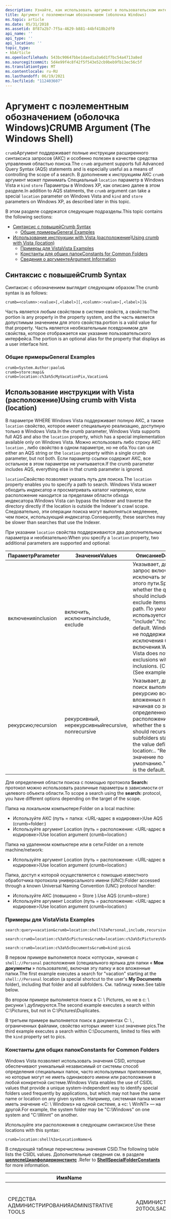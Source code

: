 ```yaml
---
description: Узнайте, как использовать аргумент в пользовательском интерфейсе оболочки Windows в качестве средства управления областью поиска.
title: Аргумент с поэлементным обозначением (оболочка Windows)
ms.topic: article
ms.date: 05/31/2018
ms.assetid: 8f87a2b7-7f5a-4629-b881-44bf418b2df0
api_name: ''
api_type: ''
api_location: ''
topic_type:
- kbArticle
ms.openlocfilehash: 543bc90647bbe1daed1a3a6d1f7bc54a4713a8ed
ms.sourcegitcommit: 5d4e99f4c8f42f5f543e52cb9beb9fb13ec56c5f
ms.translationtype: MT
ms.contentlocale: ru-RU
ms.lasthandoff: 06/19/2021
ms.locfileid: "112403607"
---
```

# <a name="crumb-argument-the-windows-shell"></a><span data-ttu-id="c5249-103">Аргумент с поэлементным обозначением (оболочка Windows)</span><span class="sxs-lookup"><span data-stu-id="c5249-103">CRUMB Argument (The Windows Shell)</span></span>

<span data-ttu-id="c5249-104">`crumb`Аргумент поддерживает полные инструкции расширенного синтаксиса запросов (АКС) и особенно полезен в качестве средства управления областью поиска.</span><span class="sxs-lookup"><span data-stu-id="c5249-104">The `crumb` argument supports full Advanced Query Syntax (AQS) statements and is especially useful as a means of controlling the scope of a search.</span></span> <span data-ttu-id="c5249-105">В дополнение к инструкциям АКС `crumb` аргумент может принимать Специальный `location` параметр в Windows Vista и `kind` `store` Параметры в Windows XP, как описано далее в этом разделе.</span><span class="sxs-lookup"><span data-stu-id="c5249-105">In addition to AQS statments, the `crumb` argument can take a special `location` parameter on Windows Vista and `kind` and `store` parameters on Windows XP, as described later in this topic.</span></span>

<span data-ttu-id="c5249-106">В этом разделе содержатся следующие подразделы.</span><span class="sxs-lookup"><span data-stu-id="c5249-106">This topic contains the following sections:</span></span>

-   [<span data-ttu-id="c5249-107">Синтаксис с повышей</span><span class="sxs-lookup"><span data-stu-id="c5249-107">Crumb Syntax</span></span>](#crumb-syntax)
    -   [<span data-ttu-id="c5249-108">Общие примеры</span><span class="sxs-lookup"><span data-stu-id="c5249-108">General Examples</span></span>](#general-examples)
-   [<span data-ttu-id="c5249-109">Использование инструкции with Vista (расположение)</span><span class="sxs-lookup"><span data-stu-id="c5249-109">Using crumb with Vista (location)</span></span>](#using-crumb-with-vista-location)
    -   [<span data-ttu-id="c5249-110">Примеры для Vista</span><span class="sxs-lookup"><span data-stu-id="c5249-110">Vista Examples</span></span>](#vista-examples)
    -   [<span data-ttu-id="c5249-111">Константы для общих папок</span><span class="sxs-lookup"><span data-stu-id="c5249-111">Constants for Common Folders</span></span>](#constants-for-common-folders)
    -   [<span data-ttu-id="c5249-112">Сведения о аргументе</span><span class="sxs-lookup"><span data-stu-id="c5249-112">Argument Information</span></span>](#argument-information)

## <a name="crumb-syntax"></a><span data-ttu-id="c5249-113">Синтаксис с повышей</span><span class="sxs-lookup"><span data-stu-id="c5249-113">Crumb Syntax</span></span>

<span data-ttu-id="c5249-114">Синтаксис с обозначением выглядит следующим образом:</span><span class="sxs-lookup"><span data-stu-id="c5249-114">The crumb syntax is as follows:</span></span>


```
crumb=<column>:<value>[,<label>][,<column>:<value>[,<label>]]& 
```



<span data-ttu-id="c5249-115"><column>Часть является любым свойством в системе свойств, а свойство</span><span class="sxs-lookup"><span data-stu-id="c5249-115">The <column> portion is any property in the property system, and the</span></span> <value> <span data-ttu-id="c5249-116">часть является допустимым значением для этого свойства.</span><span class="sxs-lookup"><span data-stu-id="c5249-116">portion is a valid value for that property.</span></span> <span data-ttu-id="c5249-117"><label>Часть является необязательным псевдонимом для свойства, которое отображается как указание пользовательского интерфейса.</span><span class="sxs-lookup"><span data-stu-id="c5249-117">The <label> portion is an optional alias for the property that displays as a user interface hint.</span></span>

### <a name="general-examples"></a><span data-ttu-id="c5249-118">Общие примеры</span><span class="sxs-lookup"><span data-stu-id="c5249-118">General Examples</span></span>


```
crumb=System.Author:paolo&
crumb=store:mapi&
crumb=location:c%3a%5cMyVacationPix,Vacation&
```



## <a name="using-crumb-with-vista-location"></a><span data-ttu-id="c5249-119">Использование инструкции with Vista (расположение)</span><span class="sxs-lookup"><span data-stu-id="c5249-119">Using crumb with Vista (location)</span></span>

<span data-ttu-id="c5249-120">В параметре WHERE Windows Vista поддерживает полную АКС, а также `location` свойство, которое имеет специальную реализацию, доступную только в Windows Vista.</span><span class="sxs-lookup"><span data-stu-id="c5249-120">In the crumb parameter, Windows Vista supports full AQS and also the `location` property, which has a special implementation available only on Windows Vista.</span></span> <span data-ttu-id="c5249-121">Можно использовать либо строку АКС `location` , либо свойство в одном параметре, но не оба.</span><span class="sxs-lookup"><span data-stu-id="c5249-121">You can use either an AQS string or the `location` property within a single crumb parameter, but not both.</span></span> <span data-ttu-id="c5249-122">Если параметр ссылки содержит АКС, все остальное в этом параметре не учитывается.</span><span class="sxs-lookup"><span data-stu-id="c5249-122">If the crumb parameter includes AQS, everything else in that crumb parameter is ignored.</span></span>

<span data-ttu-id="c5249-123">`location`Свойство позволяет указать путь для поиска.</span><span class="sxs-lookup"><span data-stu-id="c5249-123">The `location` property enables you to specify a path to search.</span></span> <span data-ttu-id="c5249-124">Windows Vista может обходить индексатор и просматривать каталог напрямую, если расположение находится за пределами области обхода индексатора.</span><span class="sxs-lookup"><span data-stu-id="c5249-124">Windows Vista can bypass the Indexer and traverse the directory directly if the location is outside the Indexer's crawl scope.</span></span> <span data-ttu-id="c5249-125">Следовательно, эти операции поиска могут выполняться медленнее, чем поиск, использующий индексатор.</span><span class="sxs-lookup"><span data-stu-id="c5249-125">Consequently, these searches may be slower than searches that use the Indexer.</span></span>

<span data-ttu-id="c5249-126">При указании `location` свойства поддерживаются два дополнительных параметра и необязательно:</span><span class="sxs-lookup"><span data-stu-id="c5249-126">When you specify a `location` property, two additional parameters are supported and optional:</span></span>



| <span data-ttu-id="c5249-127">Параметр</span><span class="sxs-lookup"><span data-stu-id="c5249-127">Parameter</span></span> | <span data-ttu-id="c5249-128">Значения</span><span class="sxs-lookup"><span data-stu-id="c5249-128">Values</span></span>                  | <span data-ttu-id="c5249-129">Описание</span><span class="sxs-lookup"><span data-stu-id="c5249-129">Description</span></span>                                                                                                                                                                       |
|-----------|-------------------------|-----------------------------------------------------------------------------------------------------------------------------------------------------------------------------------|
| <span data-ttu-id="c5249-130">включения</span><span class="sxs-lookup"><span data-stu-id="c5249-130">inclusion</span></span> | <span data-ttu-id="c5249-131">включить, исключить</span><span class="sxs-lookup"><span data-stu-id="c5249-131">include, exclude</span></span>        | <span data-ttu-id="c5249-132">Указывает, должен ли запрос включать или исключать элементы из этого пути.</span><span class="sxs-lookup"><span data-stu-id="c5249-132">Specifies whether the query should include or exclude items from that path.</span></span> <span data-ttu-id="c5249-133">По умолчанию используется "include".</span><span class="sxs-lookup"><span data-stu-id="c5249-133">"Include" is the default.</span></span> <span data-ttu-id="c5249-134">Windows Vista не поддерживает исключения без включения.</span><span class="sxs-lookup"><span data-stu-id="c5249-134">Windows Vista does not support exclusions without inclusions.</span></span> <span data-ttu-id="c5249-135">(См. пример)</span><span class="sxs-lookup"><span data-stu-id="c5249-135">(See example)</span></span> |
| <span data-ttu-id="c5249-136">рекурсию;</span><span class="sxs-lookup"><span data-stu-id="c5249-136">recursion</span></span> | <span data-ttu-id="c5249-137">рекурсивный, нерекурсивный</span><span class="sxs-lookup"><span data-stu-id="c5249-137">recursive, nonrecursive</span></span> | <span data-ttu-id="c5249-138">Указывает, должен ли поиск выполнять рекурсию всех вложенных папок, начиная со значения, определенного в расположении:</span><span class="sxs-lookup"><span data-stu-id="c5249-138">Specifies whether the search should recurse all subfolders starting from the value defined in the location:</span></span><value><span data-ttu-id="c5249-139">.</span><span class="sxs-lookup"><span data-stu-id="c5249-139">.</span></span> <span data-ttu-id="c5249-140">"Recursive" — значение по умолчанию.</span><span class="sxs-lookup"><span data-stu-id="c5249-140">"Recursive" is the default.</span></span>                             |



 

<span data-ttu-id="c5249-141">Для определения области поиска с помощью протокола **Search:** протокол можно использовать различные параметры в зависимости от целевого объекта области.</span><span class="sxs-lookup"><span data-stu-id="c5249-141">To scope a search using the **search:** protocol, you have different options depending on the target of the scope.</span></span>

<span data-ttu-id="c5249-142">Папка на локальном компьютере:</span><span class="sxs-lookup"><span data-stu-id="c5249-142">Folder on a local machine:</span></span>

-   <span data-ttu-id="c5249-143">Используйте АКС (путь = папка: <URL-адрес в кодировке>)</span><span class="sxs-lookup"><span data-stu-id="c5249-143">Use AQS (crumb=folder:<URL-encoded path>)</span></span>
-   <span data-ttu-id="c5249-144">Используйте аргумент Location (путь = расположение: <URL-адрес в кодировке>)</span><span class="sxs-lookup"><span data-stu-id="c5249-144">Use location argument (crumb=location:<URL-encoded path>)</span></span>

<span data-ttu-id="c5249-145">Папка на удаленном компьютере или в сети:</span><span class="sxs-lookup"><span data-stu-id="c5249-145">Folder on a remote machine/network:</span></span>

-   <span data-ttu-id="c5249-146">Используйте аргумент Location (путь = расположение: <URL-адрес в кодировке>)</span><span class="sxs-lookup"><span data-stu-id="c5249-146">Use location argument (crumb=location:<URL-encoded path>)</span></span>

<span data-ttu-id="c5249-147">Папка, доступ к которой осуществляется с помощью известного обработчика протокола универсального имени (UNC):</span><span class="sxs-lookup"><span data-stu-id="c5249-147">Folder accessed through a known Universal Naming Convention (UNC) protocol handler:</span></span>

-   <span data-ttu-id="c5249-148">Используйте АКС (повышено = Store <UNC protocol handler name> ).</span><span class="sxs-lookup"><span data-stu-id="c5249-148">Use AQS (crumb=store:<UNC protocol handler name>)</span></span>
-   <span data-ttu-id="c5249-149">Используйте аргумент Location (путь = расположение: <URL-адрес в кодировке>)</span><span class="sxs-lookup"><span data-stu-id="c5249-149">Use location argument (crumb=location:<URL-encoded path>)</span></span>

### <a name="vista-examples"></a><span data-ttu-id="c5249-150">Примеры для Vista</span><span class="sxs-lookup"><span data-stu-id="c5249-150">Vista Examples</span></span>


```
search:query=vacation&crumb=location:shell%3aPersonal,include,recursive&
    
search:crumb=location:c%3a%5cPictures&crumb=location:c%3a%5cPictures%5cDuplicates,,exclude& 
    
search:crumb=location:c%3a%5cDocuments&crumb=kind:pics&
```



<span data-ttu-id="c5249-151">В первом примере выполняется поиск «отпуска», начиная с `shell://Personal` расположения (специального ярлыка для папки « **Мои документы** » пользователя), включая эту папку и все вложенные папки.</span><span class="sxs-lookup"><span data-stu-id="c5249-151">The first example executes a search for "vacation" starting at the `shell://Personal` location (a special shortcut to the user's **My Documents** folder), including that folder and all subfolders.</span></span> <span data-ttu-id="c5249-152">См. таблицу ниже.</span><span class="sxs-lookup"><span data-stu-id="c5249-152">See table below.</span></span>

<span data-ttu-id="c5249-153">Во втором примере выполняется поиск в C: \\ Pictures, но не в c: \\ рисунки \\ дублируются.</span><span class="sxs-lookup"><span data-stu-id="c5249-153">The second example executes a search within C:\\Pictures, but not in C:\\Pictures\\Duplicates.</span></span>

<span data-ttu-id="c5249-154">В третьем примере выполняется поиск в документах C: \\ , ограниченных файлами, свойство которых имеет `kind` значение pics.</span><span class="sxs-lookup"><span data-stu-id="c5249-154">The third example executes a search within C:\\Documents, limited to files with the `kind` property set to pics.</span></span>

### <a name="constants-for-common-folders"></a><span data-ttu-id="c5249-155">Константы для общих папок</span><span class="sxs-lookup"><span data-stu-id="c5249-155">Constants for Common Folders</span></span>

<span data-ttu-id="c5249-156">Windows Vista позволяет использовать значения CSID, которые обеспечивают уникальный независимый от системы способ определения специальных папок, часто используемых приложениями, но которые могут не иметь одинакового имени или расположения в любой конкретной системе.</span><span class="sxs-lookup"><span data-stu-id="c5249-156">Windows Vista enables the use of CSIDL values that provide a unique system-independent way to identify special folders used frequently by applications, but which may not have the same name or location on any given system.</span></span> <span data-ttu-id="c5249-157">Например, системная папка может иметь значение «C: \\ Windows» на одной системе, а «c: \\ WinNT» — на другой.</span><span class="sxs-lookup"><span data-stu-id="c5249-157">For example, the system folder may be "C:\\Windows" on one system and "C:\\Winnt" on another.</span></span>

<span data-ttu-id="c5249-158">Используйте эти расположения в следующем синтаксисе:</span><span class="sxs-lookup"><span data-stu-id="c5249-158">Use these locations with this syntax:</span></span>


```
crumb=location:shell%3a<LocationName>&
```



<span data-ttu-id="c5249-159">В следующей таблице перечислены значения CSID.</span><span class="sxs-lookup"><span data-stu-id="c5249-159">The following table lists the CSIDL values.</span></span> <span data-ttu-id="c5249-160">Дополнительные сведения см. в разделе [**шеллспеЦиалфолдерконстантс**](/windows/desktop/api/Shldisp/ne-shldisp-shellspecialfolderconstants) .</span><span class="sxs-lookup"><span data-stu-id="c5249-160">Refer to [**ShellSpecialFolderConstants**](/windows/desktop/api/Shldisp/ne-shldisp-shellspecialfolderconstants) for more information.</span></span>



| <span data-ttu-id="c5249-161">Имя</span><span class="sxs-lookup"><span data-stu-id="c5249-161">Name</span></span>                        | <span data-ttu-id="c5249-162">Строка поиска</span><span class="sxs-lookup"><span data-stu-id="c5249-162">search string</span></span>                   | <span data-ttu-id="c5249-163">Описание</span><span class="sxs-lookup"><span data-stu-id="c5249-163">Description</span></span>                                                                                                                                                                            |
|-----------------------------|---------------------------------|----------------------------------------------------------------------------------------------------------------------------------------------------------------------------------------|
| <span data-ttu-id="c5249-164">СРЕДСТВА АДМИНИСТРИРОВАНИЯ</span><span class="sxs-lookup"><span data-stu-id="c5249-164">ADMINISTRATIVE TOOLS</span></span>        | <span data-ttu-id="c5249-165">АДМИНИСТРАТОР% 20TOOLS</span><span class="sxs-lookup"><span data-stu-id="c5249-165">ADMINISTRATIVE%20TOOLS</span></span>          | <span data-ttu-id="c5249-166">Каталог файловой системы, который служит репозиторием для средств администрирования.</span><span class="sxs-lookup"><span data-stu-id="c5249-166">File system directory that serves as a repository for administrative tools.</span></span>                                                                                                            |
| <span data-ttu-id="c5249-167">APPDATA</span><span class="sxs-lookup"><span data-stu-id="c5249-167">APPDATA</span></span>                     | <span data-ttu-id="c5249-168">APPDATA</span><span class="sxs-lookup"><span data-stu-id="c5249-168">APPDATA</span></span>                         | <span data-ttu-id="c5249-169">Каталог файловой системы, который служит общим репозиторием для данных конкретного приложения.</span><span class="sxs-lookup"><span data-stu-id="c5249-169">File system directory that serves as a common repository for application-specific data.</span></span> <span data-ttu-id="c5249-170">Типичный путь — C: \\ Documents and Settings \\ usernames \\ Application Data.</span><span class="sxs-lookup"><span data-stu-id="c5249-170">A typical path is C:\\Documents and Settings\\username\\Application Data.</span></span>                      |
| <span data-ttu-id="c5249-171">CACHE</span><span class="sxs-lookup"><span data-stu-id="c5249-171">CACHE</span></span>                       | <span data-ttu-id="c5249-172">CACHE</span><span class="sxs-lookup"><span data-stu-id="c5249-172">CACHE</span></span>                           | <span data-ttu-id="c5249-173">Каталог файловой системы, который служит общим хранилищем для временных файлов Интернета.</span><span class="sxs-lookup"><span data-stu-id="c5249-173">File system directory that serves as a common repository for temporary Internet files.</span></span> <span data-ttu-id="c5249-174">Типичный путь — C: \\ Documents and Settings \\ имяпользователя \\ Temporary Internet Files.</span><span class="sxs-lookup"><span data-stu-id="c5249-174">A typical path is C:\\Documents and Settings\\username\\Temporary Internet Files.</span></span>               |
| <span data-ttu-id="c5249-175">ЗАПИСЬ КОМПАКТ-ДИСКА</span><span class="sxs-lookup"><span data-stu-id="c5249-175">CD BURNING</span></span>                  | <span data-ttu-id="c5249-176">CD% 20BURNING</span><span class="sxs-lookup"><span data-stu-id="c5249-176">CD%20BURNING</span></span>                    | <span data-ttu-id="c5249-177">Папка, содержащая данные, которые будут записаны на компакт-диск.</span><span class="sxs-lookup"><span data-stu-id="c5249-177">Folder containing data to be burned to CD.</span></span>                                                                                                                                             |
| <span data-ttu-id="c5249-178">ОБЩИЕ СРЕДСТВА АДМИНИСТРИРОВАНИЯ</span><span class="sxs-lookup"><span data-stu-id="c5249-178">COMMON ADMINISTRATIVE TOOLS</span></span> | <span data-ttu-id="c5249-179">РАСПРОСТРАНЕННЫЙ% 20ADMINISTRATIVE% 20TOOLS</span><span class="sxs-lookup"><span data-stu-id="c5249-179">COMMON%20ADMINISTRATIVE%20TOOLS</span></span> | <span data-ttu-id="c5249-180">Средства администрирования для всех пользователей.</span><span class="sxs-lookup"><span data-stu-id="c5249-180">Administrative tools for all users.</span></span>                                                                                                                                                    |
| <span data-ttu-id="c5249-181">ОБЩАЯ ПАПКА APPDATA</span><span class="sxs-lookup"><span data-stu-id="c5249-181">COMMON APPDATA</span></span>              | <span data-ttu-id="c5249-182">ОБЩИЕ% 20APPDATA</span><span class="sxs-lookup"><span data-stu-id="c5249-182">COMMON%20APPDATA</span></span>                | <span data-ttu-id="c5249-183">Данные приложения для всех пользователей.</span><span class="sxs-lookup"><span data-stu-id="c5249-183">Application data for all users.</span></span> <span data-ttu-id="c5249-184">Типичный путь — C: \\ Documents и Settings \\ All Users \\ Application Data.</span><span class="sxs-lookup"><span data-stu-id="c5249-184">A typical path is C:\\Documents and Settings\\All Users\\Application Data.</span></span>                                                                             |
| <span data-ttu-id="c5249-185">СТАНДАРТНЫЙ РАБОЧИЙ СТОЛ</span><span class="sxs-lookup"><span data-stu-id="c5249-185">COMMON DESKTOP</span></span>              | <span data-ttu-id="c5249-186">СТАНДАРТНЫЙ РАБОЧИЙ СТОЛ</span><span class="sxs-lookup"><span data-stu-id="c5249-186">COMMON DESKTOP</span></span>                  | <span data-ttu-id="c5249-187">Данные рабочего стола Microsoft Windows для всех пользователей.</span><span class="sxs-lookup"><span data-stu-id="c5249-187">Microsoft Windows Desktop data for all users.</span></span> <span data-ttu-id="c5249-188">Виртуальная папка, которая является корнем пространства имен.</span><span class="sxs-lookup"><span data-stu-id="c5249-188">Virtual folder that is the root of the namespace.</span></span>                                                                                        |
| <span data-ttu-id="c5249-189">ОБЩИЕ ДОКУМЕНТЫ</span><span class="sxs-lookup"><span data-stu-id="c5249-189">COMMON DOCUMENTS</span></span>            | <span data-ttu-id="c5249-190">ОБЩИЕ% 20DOCUMENTS</span><span class="sxs-lookup"><span data-stu-id="c5249-190">COMMON%20DOCUMENTS</span></span>              | <span data-ttu-id="c5249-191">Документы для всех пользователей.</span><span class="sxs-lookup"><span data-stu-id="c5249-191">Documents for all users.</span></span> <span data-ttu-id="c5249-192">Типичный путь — C: \\ Documents и Settings \\ All Users \\ My Documents.</span><span class="sxs-lookup"><span data-stu-id="c5249-192">A typical path is C:\\Documents and Settings\\All Users\\My Documents.</span></span>                                                                                        |
| <span data-ttu-id="c5249-193">ОБЩИЕ ПРОГРАММЫ</span><span class="sxs-lookup"><span data-stu-id="c5249-193">COMMON PROGRAMS</span></span>             | <span data-ttu-id="c5249-194">ОБЩИЕ% 20PROGRAMS</span><span class="sxs-lookup"><span data-stu-id="c5249-194">COMMON%20PROGRAMS</span></span>               | <span data-ttu-id="c5249-195">Группы программ, общие для всех пользователей.</span><span class="sxs-lookup"><span data-stu-id="c5249-195">Program groups common to all users.</span></span> <span data-ttu-id="c5249-196">Типичный путь — C: \\ Documents и Settings \\ All Users \\ Start Menu \\ Programs.</span><span class="sxs-lookup"><span data-stu-id="c5249-196">A typical path is C:\\Documents and Settings\\All Users\\Start Menu\\Programs.</span></span>                                                                     |
| <span data-ttu-id="c5249-197">ОБЩЕЕ МЕНЮ "ПУСК"</span><span class="sxs-lookup"><span data-stu-id="c5249-197">COMMON START MENU</span></span>           | <span data-ttu-id="c5249-198">РАСПРОСТРАНЕННЫЙ% 20START% 20MENU</span><span class="sxs-lookup"><span data-stu-id="c5249-198">COMMON%20START%20MENU</span></span>           | <span data-ttu-id="c5249-199">Элементы меню "Пуск" являются общими для всех пользователей.</span><span class="sxs-lookup"><span data-stu-id="c5249-199">Start menu items common to all users.</span></span> <span data-ttu-id="c5249-200">Типичный путь — «C: \\ Documents and Settings \\ All Users \\ Start».</span><span class="sxs-lookup"><span data-stu-id="c5249-200">A typical path is C:\\Documents and Settings\\All Users\\Start Menu.</span></span>                                                                             |
| <span data-ttu-id="c5249-201">РАСПРОСТРАНЕННЫЙ ЗАПУСК</span><span class="sxs-lookup"><span data-stu-id="c5249-201">COMMON STARTUP</span></span>              | <span data-ttu-id="c5249-202">ОБЩИЕ% 20STARTUP</span><span class="sxs-lookup"><span data-stu-id="c5249-202">COMMON%20STARTUP</span></span>                | <span data-ttu-id="c5249-203">Группа автоматически запускаемых программ, общая для всех пользователей.</span><span class="sxs-lookup"><span data-stu-id="c5249-203">Startup program group common to all users.</span></span>                                                                                                                                             |
| <span data-ttu-id="c5249-204">ОБЩИЕ ШАБЛОНЫ</span><span class="sxs-lookup"><span data-stu-id="c5249-204">COMMON TEMPLATES</span></span>            | <span data-ttu-id="c5249-205">ОБЩИЕ% 20TEMPLATES</span><span class="sxs-lookup"><span data-stu-id="c5249-205">COMMON%20TEMPLATES</span></span>              | <span data-ttu-id="c5249-206">Шаблоны документов, общие для всех пользователей.</span><span class="sxs-lookup"><span data-stu-id="c5249-206">Document templates common to all users.</span></span>                                                                                                                                                |
| <span data-ttu-id="c5249-207">коммонмусик</span><span class="sxs-lookup"><span data-stu-id="c5249-207">COMMONMUSIC</span></span>                 | <span data-ttu-id="c5249-208">МОЙ% 20MUSIC</span><span class="sxs-lookup"><span data-stu-id="c5249-208">MY%20MUSIC</span></span>                      | <span data-ttu-id="c5249-209">Шаблоны папок «Моя музыка», общие для всех пользователей.</span><span class="sxs-lookup"><span data-stu-id="c5249-209">My Music folder templates common to all users.</span></span>                                                                                                                                         |
| <span data-ttu-id="c5249-210">коммонпиктурес</span><span class="sxs-lookup"><span data-stu-id="c5249-210">COMMONPICTURES</span></span>              | <span data-ttu-id="c5249-211">МОЙ% 20PICTURES</span><span class="sxs-lookup"><span data-stu-id="c5249-211">MY%20PICTURES</span></span>                   | <span data-ttu-id="c5249-212">Шаблоны папок "Мои рисунки", общие для всех пользователей.</span><span class="sxs-lookup"><span data-stu-id="c5249-212">My Pictures folder templates common to all users.</span></span>                                                                                                                                      |
| <span data-ttu-id="c5249-213">коммонвидео</span><span class="sxs-lookup"><span data-stu-id="c5249-213">COMMONVIDEO</span></span>                 | <span data-ttu-id="c5249-214">МОЙ% 20VIDEO</span><span class="sxs-lookup"><span data-stu-id="c5249-214">MY%20VIDEO</span></span>                      | <span data-ttu-id="c5249-215">Шаблоны папок видео, общие для всех пользователей.</span><span class="sxs-lookup"><span data-stu-id="c5249-215">My Video folder templates common to all users.</span></span>                                                                                                                                         |
| <span data-ttu-id="c5249-216">коннектионсфолдер</span><span class="sxs-lookup"><span data-stu-id="c5249-216">CONNECTIONSFOLDER</span></span>           | <span data-ttu-id="c5249-217">коннектионсфолдер</span><span class="sxs-lookup"><span data-stu-id="c5249-217">CONNECTIONSFOLDER</span></span>               | <span data-ttu-id="c5249-218">папка, содержащая данные подключения.</span><span class="sxs-lookup"><span data-stu-id="c5249-218">folder containing connection data.</span></span>                                                                                                                                                     |
| <span data-ttu-id="c5249-219">ПАПКА ПАНЕЛИ УПРАВЛЕНИЯ</span><span class="sxs-lookup"><span data-stu-id="c5249-219">CONTROL PANEL FOLDER</span></span>        | <span data-ttu-id="c5249-220">контролпанелфолдер</span><span class="sxs-lookup"><span data-stu-id="c5249-220">CONTROLPANELFOLDER</span></span>              | <span data-ttu-id="c5249-221">Виртуальная папка, содержащая значки для приложений панели управления.</span><span class="sxs-lookup"><span data-stu-id="c5249-221">Virtual folder containing icons for the Control Panel applications.</span></span>                                                                                                                    |
| <span data-ttu-id="c5249-222">СЕАНС</span><span class="sxs-lookup"><span data-stu-id="c5249-222">COOKIES</span></span>                     | <span data-ttu-id="c5249-223">СЕАНС</span><span class="sxs-lookup"><span data-stu-id="c5249-223">COOKIES</span></span>                         | <span data-ttu-id="c5249-224">Каталог файловой системы, который служит общим хранилищем для файлов cookie Интернета.</span><span class="sxs-lookup"><span data-stu-id="c5249-224">File system directory that serves as a common repository for Internet cookies.</span></span> <span data-ttu-id="c5249-225">Типичный путь — C: \\ Documents and Settings \\ username \\ cookies.</span><span class="sxs-lookup"><span data-stu-id="c5249-225">A typical path is C:\\Documents and Settings\\username\\Cookies.</span></span>                                        |
| <span data-ttu-id="c5249-226">DESKTOP</span><span class="sxs-lookup"><span data-stu-id="c5249-226">DESKTOP</span></span>                     | <span data-ttu-id="c5249-227">DESKTOP</span><span class="sxs-lookup"><span data-stu-id="c5249-227">DESKTOP</span></span>                         | <span data-ttu-id="c5249-228">Рабочий стол Microsoft Windows.</span><span class="sxs-lookup"><span data-stu-id="c5249-228">Microsoft Windows Desktop.</span></span> <span data-ttu-id="c5249-229">Виртуальная папка, которая является корнем пространства имен.</span><span class="sxs-lookup"><span data-stu-id="c5249-229">Virtual folder that is the root of the namespace.</span></span>                                                                                                           |
| <span data-ttu-id="c5249-230">ИЗБРАННОЕ</span><span class="sxs-lookup"><span data-stu-id="c5249-230">FAVORITES</span></span>                   | <span data-ttu-id="c5249-231">ИЗБРАННОЕ</span><span class="sxs-lookup"><span data-stu-id="c5249-231">FAVORITES</span></span>                       | <span data-ttu-id="c5249-232">Каталог файловой системы, который служит общим репозиторием для избранных элементов пользователя.</span><span class="sxs-lookup"><span data-stu-id="c5249-232">File system directory that serves as a common repository for the user's favorite items.</span></span> <span data-ttu-id="c5249-233">Типичный путь — C: \\ Documents and Settings \\ username \\ Избранное.</span><span class="sxs-lookup"><span data-stu-id="c5249-233">A typical path is C:\\Documents and Settings\\username\\Favorites.</span></span>                             |
| <span data-ttu-id="c5249-234">ШРИФТЫ</span><span class="sxs-lookup"><span data-stu-id="c5249-234">FONTS</span></span>                       | <span data-ttu-id="c5249-235">ШРИФТЫ</span><span class="sxs-lookup"><span data-stu-id="c5249-235">FONTS</span></span>                           | <span data-ttu-id="c5249-236">Виртуальная папка, содержащая установленные шрифты.</span><span class="sxs-lookup"><span data-stu-id="c5249-236">Virtual folder containing installed fonts.</span></span> <span data-ttu-id="c5249-237">Типичный путь — C: \\ \\ шрифты Windows.</span><span class="sxs-lookup"><span data-stu-id="c5249-237">A typical path is C:\\WINDOWS\\Fonts.</span></span>                                                                                                       |
| <span data-ttu-id="c5249-238">ЖУРНАЛ</span><span class="sxs-lookup"><span data-stu-id="c5249-238">HISTORY</span></span>                     | <span data-ttu-id="c5249-239">ЖУРНАЛ</span><span class="sxs-lookup"><span data-stu-id="c5249-239">HISTORY</span></span>                         | <span data-ttu-id="c5249-240">Каталог файловой системы, который служит общим хранилищем для элементов журнала Интернета.</span><span class="sxs-lookup"><span data-stu-id="c5249-240">File system directory that serves as a common repository for Internet history items.</span></span>                                                                                                   |
| <span data-ttu-id="c5249-241">интернетфолдер</span><span class="sxs-lookup"><span data-stu-id="c5249-241">INTERNETFOLDER</span></span>              | <span data-ttu-id="c5249-242">интернетфолдер</span><span class="sxs-lookup"><span data-stu-id="c5249-242">INTERNETFOLDER</span></span>                  | <span data-ttu-id="c5249-243">Папка, содержащая данные Интернета.</span><span class="sxs-lookup"><span data-stu-id="c5249-243">Folder that contains Internet data.</span></span>                                                                                                                                                    |
| <span data-ttu-id="c5249-244">ЛОКАЛЬНАЯ ПАПКА APPDATA</span><span class="sxs-lookup"><span data-stu-id="c5249-244">LOCAL APPDATA</span></span>               | <span data-ttu-id="c5249-245">ЛОКАЛЬНЫЙ% 20APPDATA</span><span class="sxs-lookup"><span data-stu-id="c5249-245">LOCAL%20APPDATA</span></span>                 | <span data-ttu-id="c5249-246">Каталог файловой системы, который служит хранилищем данных для локальных приложений (не роуминга).</span><span class="sxs-lookup"><span data-stu-id="c5249-246">File system directory that serves as a data repository for local (non-roaming) applications.</span></span> <span data-ttu-id="c5249-247">Типичный путь — C: \\ Documents and Settings \\ username \\ локальные параметры \\ Application Data.</span><span class="sxs-lookup"><span data-stu-id="c5249-247">A typical path is C:\\Documents and Settings\\username\\Local Settings\\Application Data.</span></span> |
| <span data-ttu-id="c5249-248">локализедресаурцедир</span><span class="sxs-lookup"><span data-stu-id="c5249-248">LOCALIZEDRESOURCEDIR</span></span>        | <span data-ttu-id="c5249-249">локализедресаурцедир</span><span class="sxs-lookup"><span data-stu-id="c5249-249">LOCALIZEDRESOURCEDIR</span></span>            | <span data-ttu-id="c5249-250">Локализованный каталог ресурсов.</span><span class="sxs-lookup"><span data-stu-id="c5249-250">Localized resource directory.</span></span>                                                                                                                                                          |
| <span data-ttu-id="c5249-251">микомпутерфолдер</span><span class="sxs-lookup"><span data-stu-id="c5249-251">MYCOMPUTERFOLDER</span></span>            | <span data-ttu-id="c5249-252">микомпутерфолдер</span><span class="sxs-lookup"><span data-stu-id="c5249-252">MYCOMPUTERFOLDER</span></span>                | <span data-ttu-id="c5249-253">Мой компьютер.</span><span class="sxs-lookup"><span data-stu-id="c5249-253">My Computer.</span></span> <span data-ttu-id="c5249-254">Виртуальная папка, содержащая все компоненты на локальном компьютере: запоминающие устройства, принтеры и панель управления.</span><span class="sxs-lookup"><span data-stu-id="c5249-254">Virtual folder containing everything on the local computer: storage devices, printers, and Control Panel.</span></span> <span data-ttu-id="c5249-255">Эта папка также может содержать сопоставленные сетевые диски.</span><span class="sxs-lookup"><span data-stu-id="c5249-255">This folder may also contain mapped network drives.</span></span>             |
| <span data-ttu-id="c5249-256">МОЯ МУЗЫКА</span><span class="sxs-lookup"><span data-stu-id="c5249-256">MY MUSIC</span></span>                    | <span data-ttu-id="c5249-257">МОЙ% 20MUSIC</span><span class="sxs-lookup"><span data-stu-id="c5249-257">MY%20MUSIC</span></span>                      | <span data-ttu-id="c5249-258">Папка «Моя музыка».</span><span class="sxs-lookup"><span data-stu-id="c5249-258">My Music folder.</span></span> <span data-ttu-id="c5249-259">Типичный путь — C: \\ Documents and Settings \\ имя_пользователя \\ Мои документы \\ Моя музыка.</span><span class="sxs-lookup"><span data-stu-id="c5249-259">A typical path is C:\\Documents and Settings\\username\\My Documents\\My Music.</span></span>                                                                                       |
| <span data-ttu-id="c5249-260">МОИ РИСУНКИ</span><span class="sxs-lookup"><span data-stu-id="c5249-260">MY PICTURES</span></span>                 | <span data-ttu-id="c5249-261">МОЙ% 20PICTURES</span><span class="sxs-lookup"><span data-stu-id="c5249-261">MY%20PICTURES</span></span>                   | <span data-ttu-id="c5249-262">Папка «Мои рисунки».</span><span class="sxs-lookup"><span data-stu-id="c5249-262">My Pictures folder.</span></span> <span data-ttu-id="c5249-263">Типичный путь — C: \\ Documents and Settings \\ username \\ Мои документы \\ My Pictures.</span><span class="sxs-lookup"><span data-stu-id="c5249-263">A typical path is C:\\Documents and Settings\\username\\My Documents\\My Pictures.</span></span>                                                                                 |
| <span data-ttu-id="c5249-264">МОЕ ВИДЕО</span><span class="sxs-lookup"><span data-stu-id="c5249-264">MY VIDEO</span></span>                    | <span data-ttu-id="c5249-265">МОЙ% 20VIDEO</span><span class="sxs-lookup"><span data-stu-id="c5249-265">MY%20VIDEO</span></span>                      | <span data-ttu-id="c5249-266">Папка с видео.</span><span class="sxs-lookup"><span data-stu-id="c5249-266">My Video folder.</span></span> <span data-ttu-id="c5249-267">Типичный путь — C: \\ Documents and Settings \\ имя_пользователя \\ Мои документы \\ мое видео.</span><span class="sxs-lookup"><span data-stu-id="c5249-267">A typical path is C:\\Documents and Settings\\username\\My Documents\\My Video.</span></span>                                                                                       |
| <span data-ttu-id="c5249-268">несуд</span><span class="sxs-lookup"><span data-stu-id="c5249-268">NETHOOD</span></span>                     | <span data-ttu-id="c5249-269">несуд</span><span class="sxs-lookup"><span data-stu-id="c5249-269">NETHOOD</span></span>                         | <span data-ttu-id="c5249-270">Виртуальная папка, представляющая корень иерархии пространства имен сети.</span><span class="sxs-lookup"><span data-stu-id="c5249-270">Virtual folder representing the root of the network namespace hierarchy.</span></span>                                                                                                               |
| <span data-ttu-id="c5249-271">ПАПКА "СЕТЕВЫЕ РАСПОЛОЖЕНИЯ"</span><span class="sxs-lookup"><span data-stu-id="c5249-271">NETWORK PLACES FOLDER</span></span>       | <span data-ttu-id="c5249-272">нетворкдплацесфолдер</span><span class="sxs-lookup"><span data-stu-id="c5249-272">NETWORKDPLACESFOLDER</span></span>            | <span data-ttu-id="c5249-273">Папка файловой системы, содержащая объекты ссылок, которые могут существовать в виртуальной папке "Моя сетевое окружение".</span><span class="sxs-lookup"><span data-stu-id="c5249-273">A file system folder containing the link objects that may exist in the My Network Places virtual folder.</span></span> <span data-ttu-id="c5249-274">Он отличается от НЕСУД, который представляет корень пространства имен сети.</span><span class="sxs-lookup"><span data-stu-id="c5249-274">It is not the same as NETHOOD, which represents the network namespace root.</span></span>   |
| <span data-ttu-id="c5249-275">ССЫЛКИ OEM</span><span class="sxs-lookup"><span data-stu-id="c5249-275">OEM LINKS</span></span>                   | <span data-ttu-id="c5249-276">OEM% 20LINKS</span><span class="sxs-lookup"><span data-stu-id="c5249-276">OEM%20LINKS</span></span>                     | <span data-ttu-id="c5249-277">Папка, содержащая ссылки на сайты OEM.</span><span class="sxs-lookup"><span data-stu-id="c5249-277">Folder containing links to OEM sites.</span></span>                                                                                                                                                  |
| <span data-ttu-id="c5249-278">ПЕРСОНАЛЬНЫЙ</span><span class="sxs-lookup"><span data-stu-id="c5249-278">PERSONAL</span></span>                    | <span data-ttu-id="c5249-279">ПЕРСОНАЛЬНЫЙ</span><span class="sxs-lookup"><span data-stu-id="c5249-279">PERSONAL</span></span>                        | <span data-ttu-id="c5249-280">Каталог файловой системы, который служит общим репозиторием для документов пользователя.</span><span class="sxs-lookup"><span data-stu-id="c5249-280">File system directory that serves as a common repository for a user's documents.</span></span> <span data-ttu-id="c5249-281">Типичный путь — C: \\ Documents and Settings \\ username \\ Мои документы.</span><span class="sxs-lookup"><span data-stu-id="c5249-281">A typical path is C:\\Documents and Settings\\username\\My Documents.</span></span>                                 |
| <span data-ttu-id="c5249-282">ПАПКА "ПРИНТЕРЫ"</span><span class="sxs-lookup"><span data-stu-id="c5249-282">PRINTERS FOLDER</span></span>             | <span data-ttu-id="c5249-283">ПАПКА "ПРИНТЕРЫ"</span><span class="sxs-lookup"><span data-stu-id="c5249-283">PRINTERS FOLDER</span></span>                 | <span data-ttu-id="c5249-284">Виртуальная папка, содержащая установленные принтеры.</span><span class="sxs-lookup"><span data-stu-id="c5249-284">Virtual folder containing installed printers.</span></span>                                                                                                                                          |
| <span data-ttu-id="c5249-285">принсуд</span><span class="sxs-lookup"><span data-stu-id="c5249-285">PRINTHOOD</span></span>                   | <span data-ttu-id="c5249-286">принсуд</span><span class="sxs-lookup"><span data-stu-id="c5249-286">PRINTHOOD</span></span>                       | <span data-ttu-id="c5249-287">Каталог файловой системы, содержащий объекты ссылок, которые могут существовать в виртуальной папке Printers.</span><span class="sxs-lookup"><span data-stu-id="c5249-287">File system directory that contains the link objects that may exist in the Printers virtual folder.</span></span> <span data-ttu-id="c5249-288">Типичный путь — C: \\ Documents and Settings \\ username \\ принсуд.</span><span class="sxs-lookup"><span data-stu-id="c5249-288">A typical path is C:\\Documents and Settings\\username\\PrintHood.</span></span>                 |
| <span data-ttu-id="c5249-289">ПРОГРАММЫ</span><span class="sxs-lookup"><span data-stu-id="c5249-289">PROGRAMS</span></span>                    | <span data-ttu-id="c5249-290">ПРОГРАММЫ</span><span class="sxs-lookup"><span data-stu-id="c5249-290">PROGRAMS</span></span>                        | <span data-ttu-id="c5249-291">Каталог файловой системы, содержащий группы программ пользователя (которые также являются каталогами файловой системы).</span><span class="sxs-lookup"><span data-stu-id="c5249-291">File system directory that contains the user's program groups (which are also file system directories).</span></span> <span data-ttu-id="c5249-292">Типичный путь — «C: \\ Documents and Settings \\ имя_пользователя \\ Menu \\ Programs».</span><span class="sxs-lookup"><span data-stu-id="c5249-292">A typical path is C:\\Documents and Settings\\username\\Start Menu\\Programs.</span></span>  |
| <span data-ttu-id="c5249-293">ПРОФИЛЬ</span><span class="sxs-lookup"><span data-stu-id="c5249-293">PROFILE</span></span>                     | <span data-ttu-id="c5249-294">ПРОФИЛЬ</span><span class="sxs-lookup"><span data-stu-id="c5249-294">PROFILE</span></span>                         | <span data-ttu-id="c5249-295">Папка профиля пользователя.</span><span class="sxs-lookup"><span data-stu-id="c5249-295">User's profile folder.</span></span>                                                                                                                                                                 |
| <span data-ttu-id="c5249-296">ПРОГРАММНЫЕ ФАЙЛЫ</span><span class="sxs-lookup"><span data-stu-id="c5249-296">PROGRAM FILES</span></span>               | <span data-ttu-id="c5249-297">ПРОГРАММА% 20FILES</span><span class="sxs-lookup"><span data-stu-id="c5249-297">PROGRAM%20FILES</span></span>                 | <span data-ttu-id="c5249-298">Папка Program Files.</span><span class="sxs-lookup"><span data-stu-id="c5249-298">Program Files folder.</span></span> <span data-ttu-id="c5249-299">Типичный путь — C: \\ Program Files.</span><span class="sxs-lookup"><span data-stu-id="c5249-299">A typical path is C:\\Program Files.</span></span>                                                                                                                             |
| <span data-ttu-id="c5249-300">ОБЩИЕ ПРОГРАММНЫЕ ФАЙЛЫ</span><span class="sxs-lookup"><span data-stu-id="c5249-300">PROGRAM FILES COMMON</span></span>        | <span data-ttu-id="c5249-301">програмфилескоммон</span><span class="sxs-lookup"><span data-stu-id="c5249-301">PROGRAMFILESCOMMON</span></span>              | <span data-ttu-id="c5249-302">Папка Program Files, общая для всех пользователей.</span><span class="sxs-lookup"><span data-stu-id="c5249-302">Program Files folder common to all users.</span></span>                                                                                                                                              |
| <span data-ttu-id="c5249-303">PROGRAM FILEs COMMON x86</span><span class="sxs-lookup"><span data-stu-id="c5249-303">PROGRAM FILES COMMON x86</span></span>    | <span data-ttu-id="c5249-304">PROGRAMFILESCOMMONX86</span><span class="sxs-lookup"><span data-stu-id="c5249-304">PROGRAMFILESCOMMONX86</span></span>           | <span data-ttu-id="c5249-305">Папка Program Files, общая для всех пользователей на компьютерах x86.</span><span class="sxs-lookup"><span data-stu-id="c5249-305">Program Files folder common to all users on x86 machines.</span></span>                                                                                                                              |
| <span data-ttu-id="c5249-306">FILESx86 программы</span><span class="sxs-lookup"><span data-stu-id="c5249-306">PROGRAM FILESx86</span></span>            | <span data-ttu-id="c5249-307">PROGRAMFILESx86</span><span class="sxs-lookup"><span data-stu-id="c5249-307">PROGRAMFILESx86</span></span>                 | <span data-ttu-id="c5249-308">Папка Program Files на компьютерах x86.</span><span class="sxs-lookup"><span data-stu-id="c5249-308">Program Files folder on x86 machines.</span></span>                                                                                                                                                  |
| <span data-ttu-id="c5249-309">История</span><span class="sxs-lookup"><span data-stu-id="c5249-309">RECENT</span></span>                      | <span data-ttu-id="c5249-310">История</span><span class="sxs-lookup"><span data-stu-id="c5249-310">RECENT</span></span>                          | <span data-ttu-id="c5249-311">Каталог файловой системы, содержащий последние использовавшиеся документы пользователя.</span><span class="sxs-lookup"><span data-stu-id="c5249-311">File system directory that contains the user's most recently used documents.</span></span> <span data-ttu-id="c5249-312">Типичный путь — C: \\ Documents и Settings \\ username \\ недавние.</span><span class="sxs-lookup"><span data-stu-id="c5249-312">A typical path is C:\\Documents and Settings\\username\\Recent.</span></span>                                           |
| <span data-ttu-id="c5249-313">ПАПКА КОРЗИНЫ</span><span class="sxs-lookup"><span data-stu-id="c5249-313">RECYCLE BIN FOLDER</span></span>          | <span data-ttu-id="c5249-314">рециклебинфолдер</span><span class="sxs-lookup"><span data-stu-id="c5249-314">RECYCLEBINFOLDER</span></span>                | <span data-ttu-id="c5249-315">Виртуальная папка, содержащая объекты в корзине пользователя.</span><span class="sxs-lookup"><span data-stu-id="c5249-315">Virtual folder containing the objects in the user's Recycle Bin.</span></span>                                                                                                                       |
| <span data-ttu-id="c5249-316">ресаурцедир</span><span class="sxs-lookup"><span data-stu-id="c5249-316">RESOURCEDIR</span></span>                 | <span data-ttu-id="c5249-317">ресаурцедир</span><span class="sxs-lookup"><span data-stu-id="c5249-317">RESOURCEDIR</span></span>                     | <span data-ttu-id="c5249-318">Каталог ресурсов.</span><span class="sxs-lookup"><span data-stu-id="c5249-318">The Resource directory.</span></span>                                                                                                                                                                |
| <span data-ttu-id="c5249-319">CЕРВЕРА</span><span class="sxs-lookup"><span data-stu-id="c5249-319">SENDTO</span></span>                      | <span data-ttu-id="c5249-320">CЕРВЕРА</span><span class="sxs-lookup"><span data-stu-id="c5249-320">SENDTO</span></span>                          | <span data-ttu-id="c5249-321">Каталог файловой системы, содержащий пункты меню "Отправить".</span><span class="sxs-lookup"><span data-stu-id="c5249-321">File system directory that contains Send To menu items.</span></span> <span data-ttu-id="c5249-322">Типичный путь — C: \\ Documents and Settings \\ username \\ SendTo.</span><span class="sxs-lookup"><span data-stu-id="c5249-322">A typical path is C:\\Documents and Settings\\username\\SendTo.</span></span>                                                                |
| <span data-ttu-id="c5249-323">МЕНЮ "ПУСК"</span><span class="sxs-lookup"><span data-stu-id="c5249-323">START MENU</span></span>                  | <span data-ttu-id="c5249-324">ЗАПУСК% 20MENU</span><span class="sxs-lookup"><span data-stu-id="c5249-324">START%20MENU</span></span>                    | <span data-ttu-id="c5249-325">Каталог файловой системы, содержащий пункты меню "Пуск".</span><span class="sxs-lookup"><span data-stu-id="c5249-325">File system directory containing Start menu items.</span></span> <span data-ttu-id="c5249-326">Типичный путь — "C: \\ Documents and Settings username", \\ меню "Пуск" \\ .</span><span class="sxs-lookup"><span data-stu-id="c5249-326">A typical path is C:\\Documents and Settings\\username\\Start Menu.</span></span>                                                                 |
| <span data-ttu-id="c5249-327">ЗАПУСКА</span><span class="sxs-lookup"><span data-stu-id="c5249-327">STARTUP</span></span>                     | <span data-ttu-id="c5249-328">ЗАПУСКА</span><span class="sxs-lookup"><span data-stu-id="c5249-328">STARTUP</span></span>                         | <span data-ttu-id="c5249-329">Каталог файловой системы, соответствующий группе программ автозагрузки пользователя.</span><span class="sxs-lookup"><span data-stu-id="c5249-329">File system directory that corresponds to the user's Startup program group.</span></span>                                                                                                            |
| <span data-ttu-id="c5249-330">SYSTEMx86</span><span class="sxs-lookup"><span data-stu-id="c5249-330">SYSTEMx86</span></span>                   | <span data-ttu-id="c5249-331">SYSTEMx86</span><span class="sxs-lookup"><span data-stu-id="c5249-331">SYSTEMx86</span></span>                       | <span data-ttu-id="c5249-332">Системная папка на компьютерах x86.</span><span class="sxs-lookup"><span data-stu-id="c5249-332">System folder on x86 machines.</span></span>                                                                                                                                                         |
| <span data-ttu-id="c5249-333">ШАБЛОНЫ</span><span class="sxs-lookup"><span data-stu-id="c5249-333">TEMPLATES</span></span>                   | <span data-ttu-id="c5249-334">ШАБЛОНЫ</span><span class="sxs-lookup"><span data-stu-id="c5249-334">TEMPLATES</span></span>                       | <span data-ttu-id="c5249-335">Каталог файловой системы, который служит общим хранилищем для шаблонов документов.</span><span class="sxs-lookup"><span data-stu-id="c5249-335">File system directory that serves as a common repository for document templates.</span></span>                                                                                                       |
| <span data-ttu-id="c5249-336">SYSTEM</span><span class="sxs-lookup"><span data-stu-id="c5249-336">SYSTEM</span></span>                      | <span data-ttu-id="c5249-337">SYSTEM</span><span class="sxs-lookup"><span data-stu-id="c5249-337">SYSTEM</span></span>                          | <span data-ttu-id="c5249-338">Системная папка.</span><span class="sxs-lookup"><span data-stu-id="c5249-338">System folder.</span></span> <span data-ttu-id="c5249-339">Типичный путь — C: \\ Windows \\ System.</span><span class="sxs-lookup"><span data-stu-id="c5249-339">A typical path is C:\\Windows\\System.</span></span>                                                                                                                                  |
| <span data-ttu-id="c5249-340">WINDOWS</span><span class="sxs-lookup"><span data-stu-id="c5249-340">WINDOWS</span></span>                     | <span data-ttu-id="c5249-341">WINDOWS</span><span class="sxs-lookup"><span data-stu-id="c5249-341">WINDOWS</span></span>                         | <span data-ttu-id="c5249-342">Каталог Windows или SYSROOT.</span><span class="sxs-lookup"><span data-stu-id="c5249-342">Windows directory or SYSROOT.</span></span>                                                                                                                                                          |



 

### <a name="argument-information"></a><span data-ttu-id="c5249-343">Сведения о аргументе</span><span class="sxs-lookup"><span data-stu-id="c5249-343">Argument Information</span></span>



|                              | <span data-ttu-id="c5249-344">Значение</span><span class="sxs-lookup"><span data-stu-id="c5249-344">Value</span></span>                                   |
|------------------------------|-----------------------------------------|
| <span data-ttu-id="c5249-345">**Минимальная операционная система**</span><span class="sxs-lookup"><span data-stu-id="c5249-345">**Minimum Operating System**</span></span> | <span data-ttu-id="c5249-346">Windows Vista с пакетом обновления 1 (SP1)</span><span class="sxs-lookup"><span data-stu-id="c5249-346">Windows Vista with Service Pack 1 (SP1)</span></span> |



 

 

 



